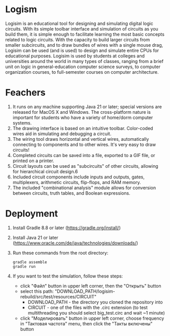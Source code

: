 # Logism
Logisim is an educational tool for designing and simulating digital logic circuits. With its simple toolbar interface and simulation of circuits as you build them, it is simple enough to facilitate learning the most basic concepts related to logic circuits. With the capacity to build larger circuits from smaller subcircuits, and to draw bundles of wires with a single mouse drag, Logisim can be used (and is used) to design and simulate entire CPUs for educational purposes.
Logisim is used by students at colleges and universities around the world in many types of classes, ranging from a brief unit on logic in general-education computer science surveys, to computer organization courses, to full-semester courses on computer architecture.
# Feachers
1. It runs on any machine supporting Java 21 or later; special versions are released for MacOS X and Windows. The cross-platform nature is important for students who have a variety of home/dorm computer systems.
2. The drawing interface is based on an intuitive toolbar. Color-coded wires aid in simulating and debugging a circuit.
3. The wiring tool draws horizontal and vertical wires, automatically connecting to components and to other wires. It's very easy to draw circuits!
4. Completed circuits can be saved into a file, exported to a GIF file, or printed on a printer.
5. Circuit layouts can be used as "subcircuits" of other circuits, allowing for hierarchical circuit design.6
6. Included circuit components include inputs and outputs, gates, multiplexers, arithmetic circuits, flip-flops, and RAM memory.
7. The included "combinational analysis" module allows for conversion between circuits, truth tables, and Boolean expressions.
# Deployment
1. Install Gradle 8.8 or later (https://gradle.org/install/)
2. Install Java 21 or later (https://www.oracle.com/de/java/technologies/downloads/)
3. Run these commands from the root directory:

       gradle assemble
       gradle run
4. If you want to test the simulation, follow these steps:
   - click "Файл" button in upper left corner, then the "Открыть" button
   - select this path: "DOWNLOAD_PATH/logisim-rebuild/src/test/resources/CIRCUIT"
     - DOWNLOAD_PATH - the directory you cloned the repository into
     - CIRCUIT - one of the files with the .circ extension (to test multithreading you should select big_test.circ and wait ~1 minute)
   - click "Моделировать" button in upper left corner, choose frequency in "Тактовая частота" menu, then click the "Такты включены" button
